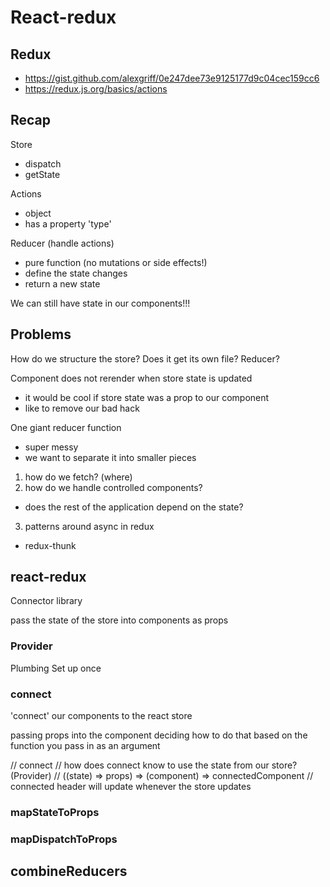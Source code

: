 # React-redux

## Redux

* https://gist.github.com/alexgriff/0e247dee73e9125177d9c04cec159cc6
* https://redux.js.org/basics/actions

## Recap

Store
  - dispatch
  - getState

Actions
  - object
  - has a property 'type'

Reducer (handle actions)
  - pure function (no mutations or side effects!)
  - define the state changes
  - return a new state


We can still have state in our components!!!


## Problems

How do we structure the store? Does it get its own file? Reducer?

Component does not rerender when store state is updated
  - it would be cool if store state was a prop to our component
  - like to remove our bad hack

One giant reducer function
  - super messy
  - we want to separate it into smaller pieces

1. how do we fetch? (where)
2. how do we handle controlled components?
  - does the rest of the application depend on the state?

3. patterns around async in redux
  - redux-thunk


## react-redux

Connector library

pass the state of the store into components as props

### Provider
Plumbing
Set up once

### connect

'connect' our components to the react store

passing props into the component
deciding how to do that based on the function you pass in as an argument

// connect
// how does connect know to use the state from our store? (Provider)
// ((state) => props) => (component) => connectedComponent
// connected header will update whenever the store updates


### mapStateToProps

### mapDispatchToProps

## combineReducers
